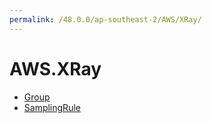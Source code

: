 ```yaml
---
permalink: /48.0.0/ap-southeast-2/AWS/XRay/
---
```


# AWS.XRay



* [Group](Group.md)
* [SamplingRule](SamplingRule.md)
